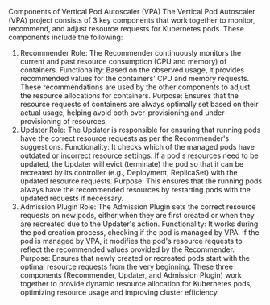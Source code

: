 Components of Vertical Pod Autoscaler (VPA)
The Vertical Pod Autoscaler (VPA) project consists of 3 key components that work together to monitor, recommend, and adjust resource requests for Kubernetes pods. These components include the following:

1. Recommender
Role: The Recommender continuously monitors the current and past resource consumption (CPU and memory) of containers.
Functionality:
Based on the observed usage, it provides recommended values for the containers' CPU and memory requests.
These recommendations are used by the other components to adjust the resource allocations for containers.
Purpose: Ensures that the resource requests of containers are always optimally set based on their actual usage, helping avoid both over-provisioning and under-provisioning of resources.
2. Updater
Role: The Updater is responsible for ensuring that running pods have the correct resource requests as per the Recommender's suggestions.
Functionality:
It checks which of the managed pods have outdated or incorrect resource settings.
If a pod's resources need to be updated, the Updater will evict (terminate) the pod so that it can be recreated by its controller (e.g., Deployment, ReplicaSet) with the updated resource requests.
Purpose: This ensures that the running pods always have the recommended resources by restarting pods with the updated requests if necessary.
3. Admission Plugin
Role: The Admission Plugin sets the correct resource requests on new pods, either when they are first created or when they are recreated due to the Updater's action.
Functionality:
It works during the pod creation process, checking if the pod is managed by VPA.
If the pod is managed by VPA, it modifies the pod's resource requests to reflect the recommended values provided by the Recommender.
Purpose: Ensures that newly created or recreated pods start with the optimal resource requests from the very beginning.
These three components (Recommender, Updater, and Admission Plugin) work together to provide dynamic resource allocation for Kubernetes pods, optimizing resource usage and improving cluster efficiency.
